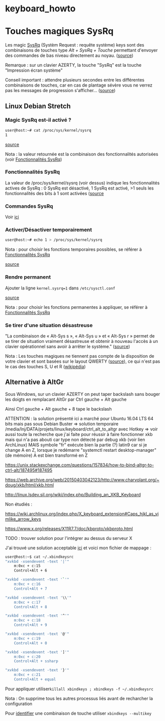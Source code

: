 # keyboard_howto

# Touches magiques SysRq
Les magic [SysRq](https://www.kernel.org/doc/html/latest/admin-guide/sysrq.html) (Systèm Request : requête système) keys sont des combinaisons de touches type *Alt + SysRq + Touche* permettant d'envoyer des commandes de bas niveau directement au noyau. ([source](https://debian-facile.org/doc:systeme:touches-magiques))

Remarque : sur un clavier AZERTY, la touche "SysRq" est la touche "Impression écran système"

Conseil important : 
attendre plusieurs secondes entre les différentes combinaisons de touches, 
car en cas de plantage sévère vous ne verrez pas les messages de progression s'afficher... ([source](https://www.debian.org/doc/manuals/debian-reference/ch09.fr.html#_alt_sysrq_key))
## Linux Debian Stretch
### Magic SysRq est-il activé ?
```sh
user@host:~# cat /proc/sys/kernel/sysrq
1
```
[source](https://www.debian.org/doc/manuals/debian-reference/ch09.fr.html#_alt_sysrq_key)

Nota : la valeur retournée est la combinaison des fonctionnalités autorisées (voir [Fonctionnalités SysRq](#func_sysrq))
### <a name="func_sysrq"></a> Fonctionnalités SysRq
La valeur de /proc/sys/kernel/sysrq (voir dessus) indique les fonctionnalités actives de SysRq : 0 SysRq est désactivé, 1 SysRq est activé, 
&gt;1 seuls les fonctionnalités des bits à 1 sont activées ([source](https://www.kernel.org/doc/html/latest/admin-guide/sysrq.html#how-do-i-enable-the-magic-sysrq-key)
### Commandes SysRq
Voir [ici](https://www.kernel.org/doc/html/latest/admin-guide/sysrq.html#what-are-the-command-keys)
### Activer/Désactiver temporairement
```sh
user@host:~# echo 1 > /proc/sys/kernel/sysrq
```
Nota : pour choisir les fonctions temporaires possibles, se référer à [Fonctionnalités SysRq](#func_sysrq)

[source](https://www.debian.org/doc/manuals/debian-reference/ch09.fr.html#_alt_sysrq_key)
### Rendre permanent
Ajouter la ligne ```kernel.sysrq=1``` dans ```/etc/sysctl.conf```

[source](https://www.debian.org/doc/manuals/debian-reference/ch09.fr.html#_alt_sysrq_key)

Nota : pour choisir les fonctions permanentes à appliquer, se référer à [Fonctionnalités SysRq](#func_sysrq)
### Se tirer d'une situation désastreuse
"La combinaison de « Alt-Sys s », « Alt-Sys u » et « Alt-Sys r » permet de se tirer de situation vraiment désastreuse et obtenir à nouveau l'accès à un clavier opérationnel sans avoir à arrêter le système." ([source](https://www.debian.org/doc/manuals/debian-reference/ch09.fr.html#_alt_sysrq_key))

Nota : Les touches magiques ne tiennent pas compte de la disposition de votre clavier et sont basées sur le layout QWERTY ([source](http://doc.ubuntu-fr.org/touches_magiques#les_combinaisons_de_touches)), ce qui n'est pas le cas des touches S, U et R ([wikipédia](https://en.wikipedia.org/wiki/Magic_SysRq_key#Commands))

## Alternative à AltGr
Sous Windows, sur un clavier AZERTY on peut taper backslash sans bouger les doigts en remplacant AltGr par Ctrl gauche + Alt gauche

Ainsi Ctrl gauche + Alt gauche + 8 tape le backslash

ATTENTION : la solution présenté ici a marché pour Ubuntu 16.04 LTS 64 bits mais pas sous Debian Buster
=> solution temporaire /media/lnj/DATA/projets/linux/keyboard/ctrl_alt_to_altgr avec Hotkey
=> voir aussi toute la recherche que j'ai faite pour réussir à faire fonctionner xkb mais qui n'a pas abouti car type non détecté par debug xkb (voir lien ArchLinux) MAIS symbole "fr" exécute bien la partie (?) latin9 car si je change A en Z, lorsque je redémarre "systemctl restart desktop-manager" (de mémoire) A est bien transformé en Z

https://unix.stackexchange.com/questions/157834/how-to-bind-altgr-to-ctrl-alt/187495#187495

https://web.archive.org/web/20150403042123/http://www.charvolant.org/~doug/xkb/html/xkb.html

http://linux.lsdev.sil.org/wiki/index.php/Building_an_XKB_Keyboard

Non étudiés : 

https://wiki.archlinux.org/index.php/X_keyboard_extension#Caps_hjkl_as_vimlike_arrow_keys

https://www.x.org/releases/X11R7.7/doc/kbproto/xkbproto.html

TODO : trouver solution pour l'intégrer au dessus du serveur X

J'ai trouvé une solution acceptable [ici](https://unix.stackexchange.com/questions/84707/how-can-i-make-ctrl-alt-act-like-alt-gr-in-ubuntu/184886#184886)
et voici mon fichier de mappage :
```sh
user@host:~$ cat ~/.xbindkeysrc
"xvkbd -xsendevent -text '|'"
    m:0xc + c:15
    Control+Alt + 6

"xvkbd -xsendevent -text '`'"
    m:0xc + c:16
    Control+Alt + 7

"xvkbd -xsendevent -text '\\'"
    m:0xc + c:17
    Control+Alt + 8

"xvkbd -xsendevent -text '^'"
    m:0xc + c:18
    Control+Alt + 9

"xvkbd -xsendevent -text '@'"
    m:0xc + c:19
    Control+Alt + 0

"xvkbd -xsendevent -text ']'"
    m:0xc + c:20
    Control+Alt + ssharp

"xvkbd -xsendevent -text '}'"
    m:0xc + c:21
    Control+Alt + equal
```
Pour appliquer utiliser```killall xbindkeys ; xbindkeys -f ~/.xbindkeysrc```

Nota : On supprime tous les autres processus liés avant de recharcher la configuration

Pour [identifier](https://wiki.archlinux.org/index.php/Xbindkeys#GUI_method) une combinaison de touche utiliser ```xbindkeys --multikey ```



